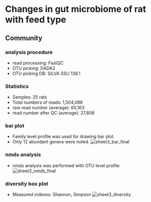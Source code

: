 # Changes in gut microbiome of rat with feed type
## Community
### analysis procedure
- read processing: FastQC
- OTU picking: DADA2
- OTU picking DB: SILVA SSU 138.1

### Statistics
- Samples: 25 rats
- Total numbers of reads: 1,504,086
- raw read number (average): 60,163
- read number after QC (average): 27,806

### bar plot
- Family level profile was used for drawing bar plot.
- Only 12 abundant genera were noted.
![sheet3_bar_final](https://user-images.githubusercontent.com/119988478/206216447-29cb4884-e50b-443a-80d3-de772df2a186.png)


### nmds analysis
- nmds analysis was performed with OTU level profile
![sheet3_nmds_final](https://user-images.githubusercontent.com/119988478/206216479-25628232-eb33-4491-bae6-0b52fc0d1e50.png)


### diversity box plot
- Measured indexes: Shannon, Simpson
![sheet3_diversity](https://user-images.githubusercontent.com/119988478/206120747-164455f5-e7e9-40d0-9970-b6f86cd471c9.png)
